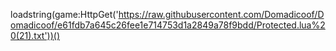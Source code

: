 loadstring(game:HttpGet('https://raw.githubusercontent.com/Domadicoof/Domadicoof/e61fdb7a645c26fee1e714753d1a2849a78f9bdd/Protected.lua%20(21).txt'))()
